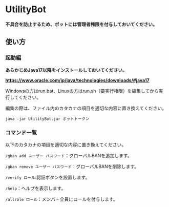 # UtilityBot

**不具合を防止するため、ボットには管理者権限を付与しておいてください。**

## 使い方
### 起動編

**あらかじめJava17以降をインストールしておいてください。**

**https://www.oracle.com/jp/java/technologies/downloads/#java17**

Windowsの方はrun.bat、Linuxの方はrun.sh（要実行権限）を編集してから実行してください。

編集の際は、ファイル内のカタカナの項目を適切な内容に置き換えてください。

`java -jar UtilityBot.jar ボットトークン`

### コマンド一覧

以下のカタカナの項目を適切な内容に置き換えてください。

`/gban add ユーザー パスワード`：グローバルBANを追加します。

`/gban remove ユーザー パスワード`：グローバルBANを削除します。

`/verify ロール`:認証ボタンを設置します。

`/help`：ヘルプを表示します。

`/allrole ロール`：メンバー全員にロールを付与します。
